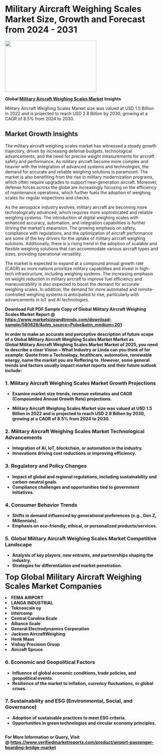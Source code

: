 <H1>Military Aircraft Weighing Scales Market Size, Growth and Forecast from 2024 - 2031</H1><img class="aligncenter size-medium wp-image-584254" src="https://thirdeyenews.in/wp-content/uploads/2024/09/Global-Market-Research-300x168.jpeg" alt="" width="300" height="168" /><p><strong>Global&nbsp;<a href="https://www.marketsizeandtrends.com/download-sample/580628/&amp;utm_source=Pulse&amp;utm_medium=201">Military Aircraft Weighing Scales Market</a> Insights</strong></p><p>Military Aircraft Weighing Scales Market size was valued at USD 1.5 Billion in 2022 and is projected to reach USD 2.8 Billion by 2030, growing at a CAGR of 8.5% from 2024 to 2030.</p><p><h2>Market Growth Insights</h2> <p>The military aircraft weighing scales market has witnessed a steady growth trajectory, driven by increasing defense budgets, technological advancements, and the need for precise weight measurements for aircraft safety and performance. As military aircraft become more complex and heavier with the integration of advanced systems and technologies, the demand for accurate and reliable weighing solutions is paramount. The market is also benefiting from the rise in military modernization programs, which often require upgrades to support new-generation aircraft. Moreover, defense forces across the globe are increasingly focusing on the efficiency of maintenance operations, which further fuels the adoption of weighing scales for regular inspections and checks.</p> <p><strong></strong></p> <p>As the aerospace industry evolves, military aircraft are becoming more technologically advanced, which requires more sophisticated and reliable weighing systems. The introduction of digital weighing scales with enhanced accuracy, automation, and integration capabilities is further driving the market's expansion. The growing emphasis on safety, compliance with regulations, and the optimization of aircraft performance are some of the key drivers for the uptake of military aircraft weighing solutions. Additionally, there is a rising trend in the adoption of scalable and flexible weighing solutions that can accommodate various aircraft types and sizes, providing operational versatility.</p> <p>The market is expected to expand at a compound annual growth rate (CAGR) as more nations prioritize military capabilities and invest in high-tech infrastructure, including weighing systems. The increasing emphasis on weight reduction in military aircraft to improve fuel efficiency and maneuverability is also expected to boost the demand for accurate weighing scales. In addition, the demand for more automated and remote-controlled weighing systems is anticipated to rise, particularly with advancements in IoT and AI technologies.</p> <p><strong></p><p><span class=""><strong>Download Full PDF Sample Copy of Global Military Aircraft Weighing Scales Market Report</strong> @ <a href="https://www.marketsizeandtrends.com/download-sample/580628/&amp;utm_source=Pulse&amp;utm_medium=201" target="_blank">https://www.marketsizeandtrends.com/download-sample/580628/&amp;utm_source=Pulse&amp;utm_medium=201</a></span></p><p>In order to make an accurate and perceptive description of future scope of a Global&nbsp;Military Aircraft Weighing Scales Market Market as Global&nbsp;Military Aircraft Weighing Scales Market Market of 2025, you need to describe a clear Vision &ndash; What Industry or Linda can you think of for example: Quote from a Technology, healthcare, automotive, renewable energy, name the market you are Reffering to. However, some general trends and factors usually impact market reports and their future outlook include:</p><h3>1.&nbsp;<strong>Military Aircraft Weighing Scales Market Growth Projections</strong></h3><ul><li>Examine market size trends, revenue estimates and CAGR (Compounded Annual Growth Rate) projections.</li><li><p>Military Aircraft Weighing Scales Market size was valued at USD 1.5 Billion in 2022 and is projected to reach USD 2.8 Billion by 2030, growing at a CAGR of 8.5% from 2024 to 2030.</p></li></ul><h3>2.&nbsp;<strong>Military Aircraft Weighing Scales Market Technological Advancements</strong></h3><ul><li>Integration of AI, IoT, blockchain, or automation in the industry.</li><li>Innovations driving cost reductions or improving efficiency.</li></ul><h3>3.&nbsp;<strong>Regulatory and Policy Changes</strong></h3><ul><li>Impact of global and regional regulations, including sustainability and carbon-neutral goals.</li><li>Compliance challenges and opportunities tied to government initiatives.</li></ul><h3>4.&nbsp;<strong>Consumer Behavior Trends</strong></h3><ul><li>Shifts in demand influenced by generational preferences (e.g., Gen Z, Millennials).</li><li>Emphasis on eco-friendly, ethical, or personalized products/services.</li></ul><h3>5.&nbsp;<strong>Global Military Aircraft Weighing Scales Market Competitive Landscape</strong></h3><ul><li>Analysis of key players, new entrants, and partnerships shaping the industry.</li><li>Strategies for differentiation and market penetration.</li></ul><p data-pm-slice="1 1 []"><span style="color: inherit; font-family: inherit; font-size: 25px;">Top Global Military Aircraft Weighing Scales Market Companies</span></p><div class="" data-test-id=""><p><li>FEMA AIRPORT</li><li> LANGA INDUSTRIAL</li><li> Teknoscale oy</li><li> Intercomp</li><li> Central Carolina Scale</li><li> Alliance Scale</li><li> General Electrodynamics Corporation</li><li> Jackson AircraftWeighing</li><li> Henk Maas</li><li> Vishay Precision Group</li><li> Aircraft Spruce</li></p></div><h3>6.&nbsp;<strong>Economic and Geopolitical Factors</strong></h3><ul><li>Influence of global economic conditions, trade policies, and geopolitical events.</li><li>Resilience of the market to inflation, currency fluctuations, or global crises.</li></ul><h3>7.&nbsp;<strong>Sustainability and ESG (Environmental, Social, and Governance)</strong></h3><ul><li>Adoption of sustainable practices to meet ESG criteria.</li><li>Opportunities in green technologies and circular economy principles.</li></ul><h2><strong style="font-size: 14px;">For More Information or Query, Visit @&nbsp;</strong><a style="background-color: #ffffff; font-size: 14px;" href="https://www.marketsizeandtrends.com/report/military-aircraft-weighing-scales-market/" target="_blank">https://www.verifiedmarketreports.com/product/airport-passenger-boarding-bridge-market</a></h2>

